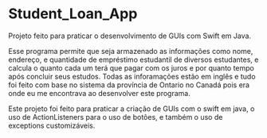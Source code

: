 # Student_Loan_App
Projeto feito para praticar o desenvolvimento de GUIs com Swift em Java.

Esse programa permite que seja armazenado as informações como nome, endereço, e quantidade de empréstimo estudantil de diversos estudantes, e calcula o quanto cada um terá que pagar com os juros e por quanto tempo após concluir seus estudos. Todas as inforamações estão em inglês e tudo foi feito com base no sistema da província de Ontario no Canadá pois era onde eu me encontrava ao desenvolver este programa.

Este projeto foi feito para praticar a criação de GUIs com o swift em java, o uso de ActionListeners para o uso de botões, e também o uso de exceptions customizáveis.
